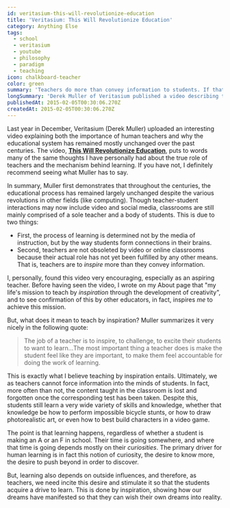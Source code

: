 ```yaml
---
id: veritasium-this-will-revolutionize-education
title: 'Veritasium: This Will Revolutionize Education'
category: Anything Else
tags:
  - school
  - veritasium
  - youtube
  - philosophy
  - paradigm
  - teaching
icon: chalkboard-teacher
color: green
summary: 'Teachers do more than convey information to students. If that all they did, the Internet would make them obsolete.'
longSummary: 'Derek Muller of Veritasium published a video describing the role of teachers in an age of ready-access information. If all teachers do is transmit information, then yeah, the Internet makes them obsolete. But in fact, their role is far more important.'
publishedAt: 2015-02-05T00:30:06.270Z
createdAt: 2015-02-05T00:30:06.270Z
---
```


Last year in December, Veritasium (Derek Muller) uploaded an interesting video explaining both the importance of human teachers and why the educational system has remained mostly unchanged over the past centuries. The video, **[This Will Revolutionize Education](https://www.youtube.com/watch?v=GEmuEWjHr5c)**, puts to words many of the same thoughts I have personally had about the true role of teachers and the mechanism behind learning. If you have not, I definitely recommend seeing what Muller has to say.

In summary, Muller first demonstrates that throughout the centuries, the educational process has remained largely unchanged despite the various revolutions in other fields (like computing). Though teacher-student interactions may now include video and social media, classrooms are still mainly comprised of a sole teacher and a body of students. This is due to two things:

* First, the process of learning is determined not by the media of instruction, but by the way students form connections in their brains.
* Second, teachers are not obsoleted by video or online classrooms because their actual role has not yet been fulfilled by any other means. That is, teachers are to _inspire_ more than they convey information.

I, personally, found this video very encouraging, especially as an aspiring teacher. Before having seen the video, I wrote on my About page that "my life's mission to teach by _inspiration_ through the development of creativity", and to see confirmation of this by other educators, in fact, inspires _me_ to achieve this mission.

But, what does it mean to teach by inspiration? Muller summarizes it very nicely in the following quote:

> The job of a teacher is to inspire, to challenge, to excite their students to want to learn…The most important thing a teacher does is make the student feel like they are important, to make them feel accountable for doing the work of learning.

This is exactly what I believe teaching by inspiration entails. Ultimately, we as teachers cannot force information into the minds of students. In fact, more often than not, the content taught in the classroom is lost and forgotten once the corresponding test has been taken. Despite this, students still learn a very wide variety of skills and knowledge, whether that knowledge be how to perform impossible bicycle stunts, or how to draw photorealistic art, or even how to best build characters in a video game.

The point is that learning happens, regardless of whether a student is making an A or an F in school. Their time is going somewhere, and where that time is going depends mostly on their _curiosities_. The primary driver for human learning is in fact this notion of curiosity, the desire to know more, the desire to push beyond in order to discover.

But, learning also depends on outside influences, and therefore, as teachers, we need incite this desire and stimulate it so that the students acquire a drive to learn. This is done by inspiration, showing how our dreams have manifested so that they can wish their own dreams into reality.
